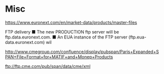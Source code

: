 # Misc
https://www.euronext.com/en/market-data/products/master-files

FTP delivery
■ The new PRODUCTION ftp server will be ftp.data.euronext.com.
■ An EUA instance of the FTP server (ftp.eua-data.euronext.com) wil

http://www.cmegroup.com/confluence/display/pubspan/Paris+Expanded+SPAN+File+Format+for+MATIF+and+Monep+Products

ftp://ftp.cme.com/pub/span/data/cme/xml
